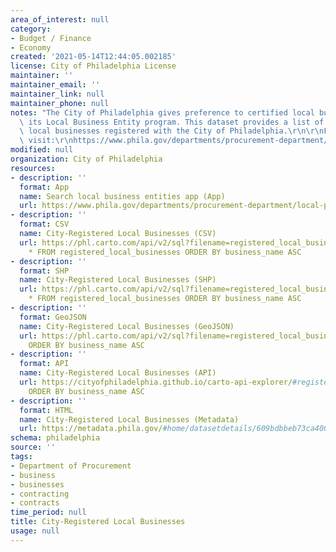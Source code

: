 ```yaml
---
area_of_interest: null
category:
- Budget / Finance
- Economy
created: '2021-05-14T12:44:05.002185'
license: City of Philadelphia License
maintainer: ''
maintainer_email: ''
maintainer_link: null
maintainer_phone: null
notes: "The City of Philadelphia gives preference to certified local businesses through\
  \ its Local Business Entity program. This dataset provides a list of currently certified\
  \ local businesses registered with the City of Philadelphia.\r\n\r\nFor more information,\
  \ visit:\r\nhttps://www.phila.gov/departments/procurement-department/local-preference/"
modified: null
organization: City of Philadelphia
resources:
- description: ''
  format: App
  name: Search local business entities app (App)
  url: https://www.phila.gov/departments/procurement-department/local-preference/local-business-entity-listing/
- description: ''
  format: CSV
  name: City-Registered Local Businesses (CSV)
  url: https://phl.carto.com/api/v2/sql?filename=registered_local_businesses&format=csv&skipfields=cartodb_id,the_geom,the_geom_webmercator&q=SELECT
    * FROM registered_local_businesses ORDER BY business_name ASC
- description: ''
  format: SHP
  name: City-Registered Local Businesses (SHP)
  url: https://phl.carto.com/api/v2/sql?filename=registered_local_businesses&format=shp&skipfields=cartodb_id&q=SELECT
    * FROM registered_local_businesses ORDER BY business_name ASC
- description: ''
  format: GeoJSON
  name: City-Registered Local Businesses (GeoJSON)
  url: https://phl.carto.com/api/v2/sql?filename=registered_local_businesses&format=geojson&skipfields=cartodb_id&q=SELECT+*+FROM+registered_local_businesses
    ORDER BY business_name ASC
- description: ''
  format: API
  name: City-Registered Local Businesses (API)
  url: https://cityofphiladelphia.github.io/carto-api-explorer/#registered_local_businesses
    ORDER BY business_name ASC
- description: ''
  format: HTML
  name: City-Registered Local Businesses (Metadata)
  url: https://metadata.phila.gov/#home/datasetdetails/609bdbbeb73ca4001bcbf275/representationdetails/609bdbbfb73ca4001bcbf279/
schema: philadelphia
source: ''
tags:
- Department of Procurement
- business
- businesses
- contracting
- contracts
time_period: null
title: City-Registered Local Businesses
usage: null
---
```

